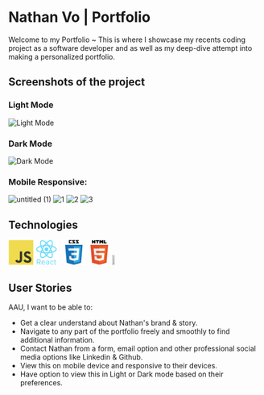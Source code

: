 # Nathan Vo | Portfolio
Welcome to my Portfolio ~ This is where I showcase my recents coding project as a software developer and as well as my deep-dive attempt into making a personalized portfolio.

## Screenshots of the project

### Light Mode
![Light Mode](https://user-images.githubusercontent.com/114704720/211615614-42aba2fc-5234-4533-814c-1da30676484c.png)

### Dark Mode
![Dark Mode](https://user-images.githubusercontent.com/114704720/211615629-e3219748-2fbb-4a24-b2f0-0883ad46530e.png)

### Mobile Responsive:
![untitled (1)](https://user-images.githubusercontent.com/114704720/211635183-f1d09bd3-37bf-4639-a0a5-3929577044b1.png)
![1](https://user-images.githubusercontent.com/114704720/211634876-cbe4199a-12fd-4e71-86e6-6978db327afe.png)
![2](https://user-images.githubusercontent.com/114704720/211634894-eac99461-9c4c-4c06-902e-47c7bd01deca.png)
![3](https://user-images.githubusercontent.com/114704720/211634901-7c2127f5-a9bc-4568-b76b-e0cdbfeba772.png)


## Technologies
<img src="https://raw.githubusercontent.com/devicons/devicon/master/icons/javascript/javascript-original.svg" width=10% height=10%><img src="https://raw.githubusercontent.com/devicons/devicon/master/icons/react/react-original-wordmark.svg" width=10% height=10%> <img src="https://raw.githubusercontent.com/devicons/devicon/master/icons/css3/css3-original-wordmark.svg" width=10% height=10%><img src="https://raw.githubusercontent.com/devicons/devicon/master/icons/html5/html5-original-wordmark.svg" width=10% height=10%><img src="https://user-images.githubusercontent.com/114704720/210926384-fc6e7e4e-0a32-4a14-a99e-3473e5ee9b6c.png" width=10% height=10%>

## User Stories
AAU, I want to be able to:
- Get a clear understand about Nathan's brand & story.
- Navigate to any part of the portfolio freely and smoothly to find additional information.
- Contact Nathan from a form, email option and other professional social media options like Linkedin & Github.
- View this on mobile device and responsive to their devices.
- Have option to view this in Light or Dark mode based on their preferences. 
